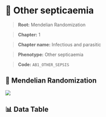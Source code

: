 # 🧪 Other septicaemia

> **Root:** Mendelian Randomization

> **Chapter:** 1  

> **Chapter name:** Infectious and parasitic

> **Phenotype:** Other septicaemia  

> **Code:** `AB1_OTHER_SEPSIS`

## 🧬 Mendelian Randomization  

<img src="/MR/Figures/Forward/AB1_OTHER_SEPSIS.png"/>

## 📊 Data Table

<CsvTableMRF src="/MR/Data/Forward/AB1_OTHER_SEPSIS.csv"/>
